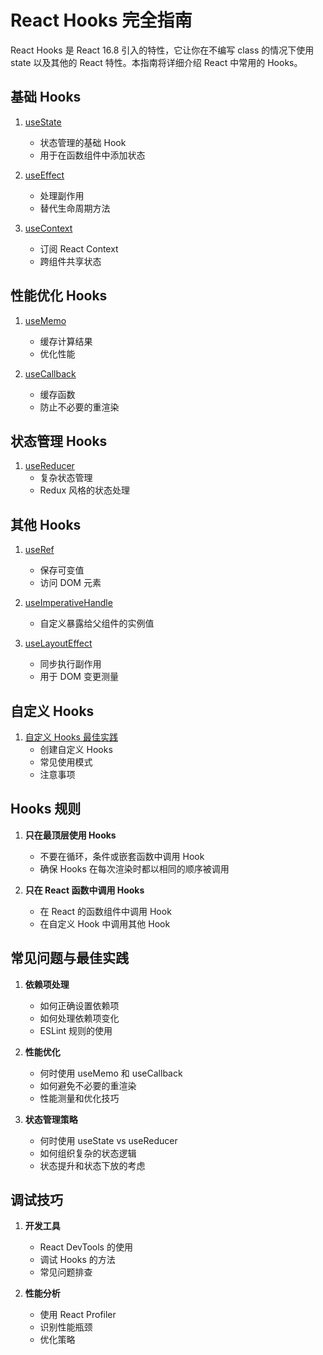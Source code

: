 # React Hooks 完全指南

React Hooks 是 React 16.8 引入的特性，它让你在不编写 class 的情况下使用 state 以及其他的 React 特性。本指南将详细介绍 React 中常用的 Hooks。

## 基础 Hooks

1. [useState](/React/Hook/useState.md)
   - 状态管理的基础 Hook
   - 用于在函数组件中添加状态

2. [useEffect](/React/Hook/useEffect.md)
   - 处理副作用
   - 替代生命周期方法

3. [useContext](/React/Hook/useContext.md)
   - 订阅 React Context
   - 跨组件共享状态

## 性能优化 Hooks

1. [useMemo](/React/Hook/useMemo.md)
   - 缓存计算结果
   - 优化性能

2. [useCallback](/React/Hook/useCallback.md)
   - 缓存函数
   - 防止不必要的重渲染

## 状态管理 Hooks

1. [useReducer](/React/Hook/useReducer.md)
   - 复杂状态管理
   - Redux 风格的状态处理

## 其他 Hooks

1. [useRef](/React/Hook/useRef.md)
   - 保存可变值
   - 访问 DOM 元素

2. [useImperativeHandle](/React/Hook/useImperativeHandle.md)
   - 自定义暴露给父组件的实例值

3. [useLayoutEffect](/React/Hook/useLayoutEffect.md)
   - 同步执行副作用
   - 用于 DOM 变更测量

## 自定义 Hooks

1. [自定义 Hooks 最佳实践](/React/Hook/CustomHooks.md)
   - 创建自定义 Hooks
   - 常见使用模式
   - 注意事项

## Hooks 规则

1. **只在最顶层使用 Hooks**
   - 不要在循环，条件或嵌套函数中调用 Hook
   - 确保 Hooks 在每次渲染时都以相同的顺序被调用

2. **只在 React 函数中调用 Hooks**
   - 在 React 的函数组件中调用 Hook
   - 在自定义 Hook 中调用其他 Hook

## 常见问题与最佳实践

1. **依赖项处理**
   - 如何正确设置依赖项
   - 如何处理依赖项变化
   - ESLint 规则的使用

2. **性能优化**
   - 何时使用 useMemo 和 useCallback
   - 如何避免不必要的重渲染
   - 性能测量和优化技巧

3. **状态管理策略**
   - 何时使用 useState vs useReducer
   - 如何组织复杂的状态逻辑
   - 状态提升和状态下放的考虑

## 调试技巧

1. **开发工具**
   - React DevTools 的使用
   - 调试 Hooks 的方法
   - 常见问题排查

2. **性能分析**
   - 使用 React Profiler
   - 识别性能瓶颈
   - 优化策略
